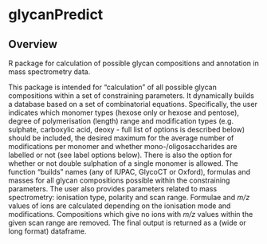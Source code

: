 # glycanPredict

## Overview
R package for calculation of possible glycan compositions and annotation in mass spectrometry data.

This package is intended for “calculation” of all possible glycan compositions within a set of constraining parameters. It dynamically builds a database based on a set of combinatorial equations. Specifically, the user indicates which monomer types (hexose only or hexose and pentose), degree of polymerisation (length) range and modification types (e.g. sulphate, carboxylic acid, deoxy - full list of options is described below) should be included, the desired maximum for the average number of modifications per monomer and whether mono-/oligosaccharides are labelled or not (see label options below). There is also the option for whether or not double sulphation of a single monomer is allowed. The function “builds” names (any of IUPAC, GlycoCT or Oxford), formulas and masses for all glycan compositions possible within the constraining parameters. The user also provides  parameters related to mass spectrometry: ionisation type, polarity and scan range. Formulae and *m/z* values of ions are calculated depending on the ionisation mode and modifications. Compositions which give no ions with *m/z* values within the given scan range are removed. The final output is returned as a (wide or long format) dataframe. 
